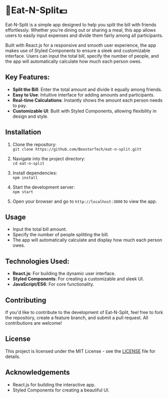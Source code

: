 # 🍴Eat-N-Split💶

Eat-N-Split is a simple app designed to help you split the bill with friends effortlessly. Whether you're dining out or sharing a meal, this app allows users to easily input expenses and divide them fairly among all participants.

Built with React.js for a responsive and smooth user experience, the app makes use of Styled Components to ensure a sleek and customizable interface. Users can input the total bill, specify the number of people, and the app will automatically calculate how much each person owes.

## Key Features:

- **Split the Bill**: Enter the total amount and divide it equally among friends.
- **Easy to Use**: Intuitive interface for adding amounts and participants.
- **Real-time Calculations**: Instantly shows the amount each person needs to pay.
- **Customizable UI**: Built with Styled Components, allowing flexibility in design and style.

## Installation

1. Clone the repository:  
   `git clone https://github.com/BoosterTech/eat-n-split.gitt`

2. Navigate into the project directory:  
   `cd eat-n-split`

3. Install dependencies:  
   `npm install`

4. Start the development server:  
   `npm start`

5. Open your browser and go to `http://localhost:3000` to view the app.

## Usage

- Input the total bill amount.
- Specify the number of people splitting the bill.
- The app will automatically calculate and display how much each person owes.

## Technologies Used:

- **React.js**: For building the dynamic user interface.
- **Styled Components**: For creating a customizable and sleek UI.
- **JavaScript/ES6**: For core functionality.

## Contributing

If you'd like to contribute to the development of Eat-N-Split, feel free to fork the repository, create a feature branch, and submit a pull request. All contributions are welcome!

## License

This project is licensed under the MIT License - see the [LICENSE](LICENSE) file for details.

## Acknowledgements

- React.js for building the interactive app.
- Styled Components for creating a beautiful UI.

